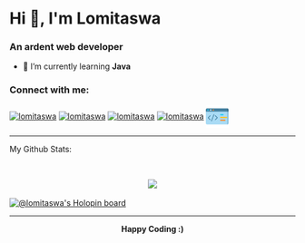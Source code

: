 
<h1 align="left">Hi 👋, I'm Lomitaswa</h1>
<h3 align="left">An ardent web developer </h3>

- 🌱 I’m currently learning **Java**

<h3 align="left">Connect with me:</h3>
<p align="left">
<a href="https://dev.to/lomitaswa" target="blank"><img align="center" src="https://raw.githubusercontent.com/rahuldkjain/github-profile-readme-generator/master/src/images/icons/Social/devto.svg" alt="lomitaswa" height="30" width="40" /></a>
<a href="https://linkedin.com/in/lomitaswa" target="blank"><img align="center" src="https://raw.githubusercontent.com/rahuldkjain/github-profile-readme-generator/master/src/images/icons/Social/linked-in-alt.svg" alt="lomitaswa" height="30" width="40" /></a>
<a href="https://instagram.com/lomitaswa" target="blank"><img align="center" src="https://raw.githubusercontent.com/rahuldkjain/github-profile-readme-generator/master/src/images/icons/Social/instagram.svg" alt="lomitaswa" height="30" width="40" /></a>
<a href="https://www.leetcode.com/lomitaswa" target="blank"><img align="center" src="https://raw.githubusercontent.com/rahuldkjain/github-profile-readme-generator/master/src/images/icons/Social/leet-code.svg" alt="lomitaswa" height="30" width="40" /></a>
<a href="https://lomitaswa.in" target="blank"><img align="center" src="https://github.com/TheCaffeineDev/thecaffeinedev/blob/master/assets/code.png" alt="lomitaswa" height="40" width="40" /></a>
</p>

---
My Github Stats: 

<br>

<p align = "center">
  <img src = "https://github-readme-stats-cyan-zeta-75.vercel.app/api?username=lomitaswa&show_icons=true&theme=radical&line_height=27">
</p>

[![@lomitaswa's Holopin board](https://holopin.io/api/user/board?user=lomitaswa)](https://holopin.io/@lomitaswa)


---

<p align = "center">
  <b>Happy Coding :)</b>
</p>
